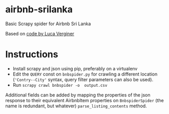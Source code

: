 # airbnb-srilanka
Basic Scrapy spider for Airbnb Sri Lanka


Based on [code by Luca Verginer](http://www.verginer.eu/blog/web-scraping-airbnb/)

# Instructions

- Install scrapy and json using pip, preferably on a virtualenv
- Edit the `QUERY` const on `bnbspider.py` for crawling a different location (`'Contry--City'` syntax, query filter parameters can also be used).
- Run `scrapy crawl bnbspider -o  output.csv`

Additional fields can be added by mapping the properties of the json response to their equivalent AirbnbItem properties on `BnbspiderSpider` (the name is redundant, but whatever) `parse_listing_contents` method.
